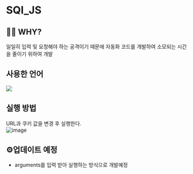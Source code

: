 # SQI_JS

## 🤷‍♂️ WHY?
일일히 입력 및 요청해야 하는 공격이기 때문에 자동화 코드를 개발하여 소모되는 시간을 줄이기 위하여 개발


## 사용한 언어
 <img src="https://img.shields.io/badge/javascript-F7DF1E?style=for-the-badge&logo=javascript&logoColor=black">
 
## 실행 방법 
URL과 쿠키 값을 변경 후 실행한다.<br>
 ![image](https://user-images.githubusercontent.com/67920695/185036676-568ae07f-05b4-4240-b09a-7d65a1b9b28c.png)

 
## ⚙업데이트 예정
* arguments를 입력 받아 실행하는 방식으로 개발예정
